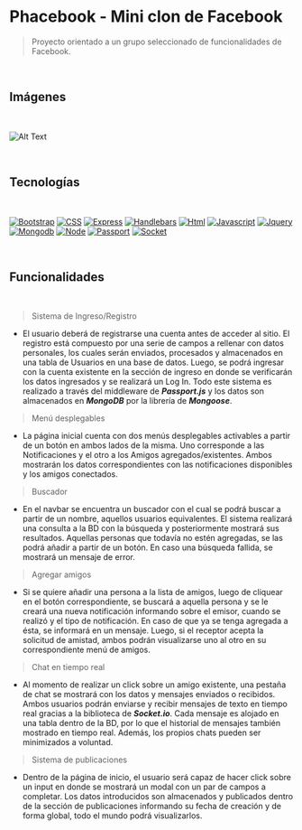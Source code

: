 
Phacebook - Mini clon de Facebook
=============

> Proyecto orientado a un grupo seleccionado de funcionalidades de Facebook.

<br />

## Imágenes

<br />

![Alt Text](https://media.giphy.com/media/PB3ZVzSZS0lAYUwTM7/giphy.gif)

<br />

## Tecnologías

<br />

[![Bootstrap](https://img.shields.io/badge/-Bootstrap-white?style=for-the-badge&logo=Bootstrap)](https://getbootstrap.com/)
[![CSS](https://img.shields.io/badge/-css-lightblue?style=for-the-badge&logo=css3)](https://developer.mozilla.org/es/docs/Web/CSS)
[![Express](https://img.shields.io/badge/-express-black?style=for-the-badge&logo=express)](https://expressjs.com/es/)
[![Handlebars](https://img.shields.io/badge/-handlebars-blue?logo=data%3Aimage%2Fpng%3Bbase64%2CiVBORw0KGgoAAAANSUhEUgAAAEAAAABACAYAAACqaXHeAAAABmJLR0QA%2FwD%2FAP%2BgvaeTAAACc0lEQVR4nO3XS2hVVxTG8V9SJIVOqkKQ0toYBamTYq2UaumwWHVioA4Mgp05sBOLY4kjrR239GU7bmdSLHRgdZSISjtwoIagjoQQfCTRxkfSDva%2BcHI8N7nJPRcCrj8suOy917e%2Fde45%2B0EQBEEQBEEQBEEQBEEQBEEQBC8LXTXrbcYneB%2BbsC63j2MEv2J4EY0d2I8P0Jvb7mIMl%2FEnbtbquk26MSiZ%2B6%2BF%2BAvvVOhswYUWNS7hgJr%2FwDdwAr%2FhG%2BxsIWdTNtOK6WJM4dOCzl5ML0NnBBtb8PkRvs21DeVa57ETExUTHF9AdA%2FuL8N0Ix7jwzz3v23o3MPuBXwOVeRM5LnB25hcQLyKz%2FG8DdONGMvRrs5zHGri9UGTnIdYD1%2BXOm5iH27gWoXgYczWYLrumM3eylzLtQzk2oo5p1U0Hs2JX0iLW5EvMbcCim0WcwX%2FDQZxJP8%2BVhp%2FHWZKjd%2Fnwa8VRLrw1QoosNU4Zf4O0ajlx9K4x6Rvodj4BNsKyevxRwdMTuF2jqkO6J%2FL3htsx9PSmAek76OcPI0z%2BLlmc8M4iDe9yFu5b7jG%2BSZzHWfwqKL%2FBvzSgadfjBnpBLijouhmvIfvLO9ssJT4CT7rkPiotCCtXkLhZVZnjdEOeRyAV3C1JsFZnMUu6YhcF91Z86z6tuAruXbQjzttiI3jJPpqLLoZfXmu8Tb83sKGsvBaaZsor5TNYg7npUtJT%2F11LkpPnvu81s8mT%2FED1jREqm5TvdLlZKt02enDKmnLmME%2F0utzUXqSK4F%2BfCxtde%2FiVbyOZ5LHMfyN36U3JwiCIAiCIAiCIAiCIAiCIAiCl5D%2FAfRgc8CWIgbMAAAAAElFTkSuQmCC&style=for-the-badge)](https://handlebarsjs.com/)
[![Html](https://img.shields.io/badge/-html-black?style=for-the-badge&logo=html5)](https://developer.mozilla.org/es/docs/Web/HTML)
[![Javascript](https://img.shields.io/badge/-Javascript-critical?style=for-the-badge&logo=Javascript)](https://developer.mozilla.org/es/docs/Web/JavaScript)
[![Jquery](https://img.shields.io/badge/-Jquery-violet?style=for-the-badge&logo=Jquery)](https://jquery.com/)
[![Mongodb](https://img.shields.io/badge/-Mongodb-lightblue?style=for-the-badge&logo=Mongodb)](https://www.mongodb.com/es)
[![Node](https://img.shields.io/badge/-Node-black?style=for-the-badge&logo=Node.js)](https://nodejs.org/es/)
[![Passport](https://img.shields.io/badge/-Passport-black?style=for-the-badge&logo=passport)](http://www.passportjs.org/)
[![Socket](https://img.shields.io/badge/-Socket-black?style=for-the-badge&logo=Socket.io)](https://socket.io/)

<br />

## Funcionalidades

<br />

> Sistema de Ingreso/Registro

* El usuario deberá de registrarse una cuenta antes de acceder al sitio. El registro está compuesto por una serie de campos a rellenar con datos personales, los cuales serán enviados, procesados y almacenados en una tabla de Usuarios en una base de datos. Luego, se podrá ingresar con la cuenta existente en la sección de ingreso en donde se verificarán los datos ingresados y se realizará un Log In. 
Todo este sistema es realizado a través del middleware de ***Passport.js*** y los datos son almacenados en ***MongoDB*** por la librería de ***Mongoose***.

> Menú desplegables

* La página inicial cuenta con dos menús desplegables activables a partir de un botón en ambos lados de la misma. Uno corresponde a las Notificaciones y el otro a los Amigos agregados/existentes. Ambos mostrarán los datos correspondientes con las notificaciones disponibles y los amigos conectados.

> Buscador

* En el navbar se encuentra un buscador con el cual se podrá buscar a partir de un nombre, aquellos usuarios equivalentes. El sistema realizará una consulta a la BD con la búsqueda y posteriormente mostrará sus resultados. Aquellas personas que todavía no estén agregadas, se las podrá añadir a partir de un botón. En caso una búsqueda fallida, se mostrará un mensaje de error.

> Agregar amigos

* Si se quiere añadir una persona a la lista de amigos, luego de cliquear en el botón correspondiente, se buscará a aquella persona y se le creará una nueva notificación informando sobre el emisor, cuando se realizó y el tipo de notificación. En caso de que ya se tenga agregada a ésta, se informará en un mensaje.
Luego, si el receptor acepta la solicitud de amistad, ambos podrán visualizarse uno al otro en su correspondiente menú de amigos.

> Chat en tiempo real

* Al momento de realizar un click sobre un amigo existente, una pestaña de chat se mostrará con los datos y mensajes enviados o recibidos. Ambos usuarios podrán enviarse y recibir mensajes de texto en tiempo real gracias a la biblioteca de ***Socket.io***. Cada mensaje es alojado en una tabla dentro de la BD, por lo que el historial de mensajes también mostrado en tiempo real. Además, los propios chats pueden ser minimizados a voluntad.

> Sistema de publicaciones

* Dentro de la página de inicio, el usuario será capaz de hacer click sobre un input en donde se mostrará un modal con un par de campos a completar. Los datos introducidos son almacenados y publicados dentro de la sección de publicaciones informando su fecha de creación y de forma global, todo el mundo podrá visualizarlos.
